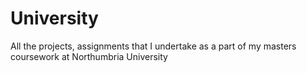 # University

All the projects, assignments that I undertake as a part of my masters coursework at Northumbria University

